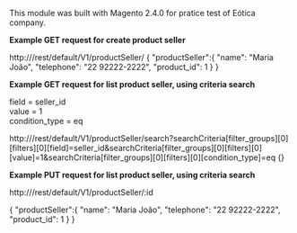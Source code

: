 This module was built with Magento 2.4.0 for pratice test of Eótica company.

<b>Example GET request for create product seller</b>

http://<host>/rest/default/V1/productSeller/
{
    "productSeller":{
        "name": "Maria João",
        "telephone": "22 92222-2222",
        "product_id": 1
    }
}


<b>Example GET request for list product seller, using criteria search</b>

field = seller_id <br/>
value = 1 <br/>
condition_type = eq <br/>

http://<host>/rest/default/V1/productSeller/search?searchCriteria[filter_groups][0][filters][0][field]=seller_id&searchCriteria[filter_groups][0][filters][0][value]=1&searchCriteria[filter_groups][0][filters][0][condition_type]=eq
{}

<b>Example PUT request for list product seller, using criteria search</b>

http://<host>/rest/default/V1/productSeller/:id

{
    "productSeller":{
        "name": "Maria João",
        "telephone": "22 92222-2222",
        "product_id": 1
    }
}


